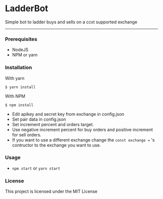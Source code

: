 LadderBot
=======================================

Simple bot to ladder buys and sells on a ccxt supported exchange

* * *
### Prerequisites
- NodeJS
- NPM or yarn

### Installation
With yarn
```shell
$ yarn install
```
With NPM
```shell
$ npm install
```
*   Edit apikey and secret key from exchange in config.json
*   Set pair data in config.json
*   Set increment percent and orders target.
*   Use negative increment percent for buy orders and positive increment for sell orders.
*   If you want to use a different exchange change the `const exchange =` 's contructor to the exchange you want to use.
### Usage
- `npm start` or `yarn start`
### License

This project is licensed under the MIT License
